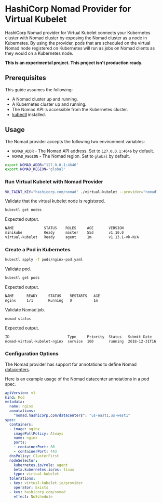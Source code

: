 # HashiCorp Nomad Provider for Virtual Kubelet

HashiCorp Nomad provider for Virtual Kubelet connects your Kubernetes cluster
with Nomad cluster by exposing the Nomad cluster as a node in Kubernetes. By
using the provider, pods that are scheduled on the virtual Nomad node
registered on Kubernetes will run as jobs on Nomad clients as they
would on a Kubernetes node.

**This is an experimental project. This project isn't production ready.**

## Prerequisites

This guide assumes the following:

* A Nomad cluster up and running.
* A Kubernetes cluster up and running.
* The Nomad API is accessible from the Kubernetes cluster.
* [kubectl](https://kubernetes.io/docs/tasks/tools/install-kubectl/#install-kubectl) installed.

## Usage

The Nomad provider accepts the following two environment variables:

* `NOMAD_ADDR` - The Nomad API address. Set to `127.0.0.1:4646` by default.
* `NOMAD_REGION` - The Nomad region. Set to `global` by default.

```bash
export NOMAD_ADDR="127.0.0.1:4646"
export NOMAD_REGION="global"
```

### Run Virtual Kubelet with Nomad Provider

```bash
VK_TAINT_KEY="hashicorp.com/nomad" ./virtual-kubelet --provider="nomad"
```

Validate that the virtual kubelet node is registered.

```bash
kubectl get nodes
```

Expected output.

```bash
NAME              STATUS    ROLES     AGE       VERSION
minikube          Ready     master    55d       v1.10.0
virtual-kubelet   Ready     agent     1m        v1.13.1-vk-N/A
```

### Create a Pod in Kubernetes

```bash
kubectl apply -f pods/nginx-pod.yaml
```

Validate pod.

```bash
kubectl get pods
```

Expected output.

```bash
NAME      READY     STATUS    RESTARTS   AGE
nginx     1/1       Running   0          1m
```

Validate Nomad job.

```bash
nomad status
```

Expected output.

```bash
ID                           Type     Priority  Status   Submit Date
nomad-virtual-kubelet-nginx  service  100       running  2018-12-31T16:52:52+05:30
```

### Configuration Options

The Nomad provider has support for annotations to define Nomad [datacenters](https://www.nomadproject.io/docs/job-specification/job.html#datacenters).

Here is an example usage of the Nomad datacenter annotations in a pod spec.

```yaml
apiVersion: v1
kind: Pod
metadata:
  name: nginx
  annotations:
    "nomad.hashicorp.com/datacenters": "us-east1,us-west1"
spec:
  containers:
  - image: nginx
    imagePullPolicy: Always
    name: nginx
    ports:
    - containerPort: 80
    - containerPort: 443
  dnsPolicy: ClusterFirst
  nodeSelector:
    kubernetes.io/role: agent
    beta.kubernetes.io/os: linux
    type: virtual-kubelet
  tolerations:
  - key: virtual-kubelet.io/provider
    operator: Exists
  - key: hashicorp.com/nomad
    effect: NoSchedule
```